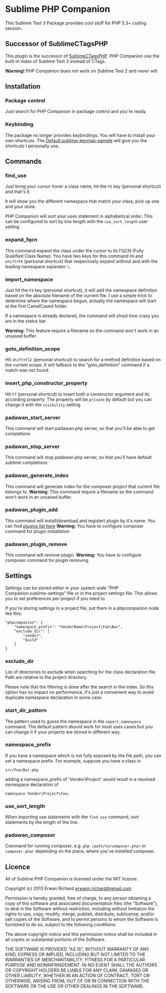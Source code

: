 # Sublime PHP Companion

This Sublime Text 3 Package provides cool stuff for PHP 5.3+ coding session.

## Successor of SublimeCTagsPHP

This plugin is the successor of [SublimeCTagsPHP](https://github.com/erichard/SublimeCTagsPHP). PHP Companion use the built-in index of Sublime Text 3 instead of CTags.

**Warning!** PHP Companion does not work on Sublime Text 2 and never will.

## Installation

### Package control

Just search for PHP Companion in package control and you're ready.

### Keybinding

The package no longer provides keybindings. You will have to install your own shortcuts. The [Default.sublime-keymap-sample](/Default.sublime-keymap-sample) will give you the shortcuts I personally use.

## Commands

### find_use

Just bring your cursor hover a class name, hit the `F5` key (personal shortcut) and that's it.

It will show you the different namespace that match your class, pick up one and your done.

PHP Companion will sort your uses statement in alphabetical order. This can be
configured to sort by line length with the `use_sort_length` user setting.

### expand_fqcn

This command expand the class under the cursor to its FQCN (Fully Qualified Class Name).
You have two keys for this command `F6` and `shift+F6` (personal shortcut) that respectively expand
without and with the leading namespace separator `\`.

### import_namespace

Just hit the `F4` key (personal shortcut), it will add the namespace definition based on the absolute
filename of the current file. I use a simple trick to determine where the
namespace begun, actually the namespace will start at the first CamelCased
folder.

If a namespace is already declared, the command will shout how crazy you are in
the status bar.

**Warning:** This feature require a filename so the command won't work in an unsaved buffer.

### goto_definition_scope

Hit `shift+F12` (personal shortcut) to search for a method definition based on the current scope. It will fallback to
the "goto_definition" command if a match was not found.

### insert_php_constructor_property

Hit `F7` (personal shortcut) to insert both a constructor argument and its according property. The property will be `private` by default but you can change it with the `visibility` setting.

### padawan_start_server

This command will start padawan.php server, so that you'll be able to get completions

### padawan_stop_server

This command will stop padawan.php server, so that you'll have default sublime completions

### padawan_generate_index

This command will generate index for the composer project that current file belongs to.
**Warning:** This command require a filename so the command won't work in an unsaved buffer.

### padawan_plugin_add

This command will install(download and register) plugin by it's name.
You can find [plugins list here](
https://github.com/mkusher/padawan.php/wiki/Plugins-list)
**Warning:** You have to configure composer command for plugin installation

### padawan_plugin_remove

This command will remove plugin.
**Warning:** You have to configure composer command for plugin removing

## Settings

Settings can be stored either in your system wide "PHP Companion.sublime-settings" file or in the project
settings file. This allows you to set preferences per-project if you need to.

If you're storing settings in a project file, put them in a phpcompanion node like this:

```
"phpcompanion": {
    "namespace_prefix": "VendorName\Project\Foo\Bar",
    "exclude_dir": [
        "vendor",
        "build"
    ]
}
```

### exclude_dir

List of directories to exclude when searching for the class declaration file.
Path are relative to the project directory.

Please note that the filtering is done after the search in the index. So this option has no impact on performance,
it's just a convenient way to avoid duplicate namespace declaration in some case.

### start_dir_pattern

The pattern used to guess the namespace in the `import_namespace` command.
The default pattern should work for most uses cases but you can change it if
your projects are stored in different way.

### namespace_prefix

If you have a namespace which is not fully exposed by the file path, you can set a namespace prefix. For example, suppose you have a class in

```
src/Foo/Bar.php
```

adding a namespace_prefix of 'Vendor\Project' would result in a resolved namespace declaration of

```
namespace Vendor\Project\Foo;
```

### use_sort_length

When importing use statements with the `find_use` command, sort statements by the length of the line.

### padawan_composer

Command for running composer, e.g. `php /path/to/composer.phar` or `composer.phar` depending
on the place, where you've installed composer.

## Licence

All of Sublime PHP Companion is licensed under the MIT license.

  Copyright (c) 2013 Erwan Richard <erwann.richard@gmail.com>

  Permission is hereby granted, free of charge, to any person obtaining a copy
  of this software and associated documentation files (the "Software"), to deal
  in the Software without restriction, including without limitation the rights
  to use, copy, modify, merge, publish, distribute, sublicense, and/or sell
  copies of the Software, and to permit persons to whom the Software is
  furnished to do so, subject to the following conditions:

  The above copyright notice and this permission notice shall be included in
  all copies or substantial portions of the Software.

  THE SOFTWARE IS PROVIDED "AS IS", WITHOUT WARRANTY OF ANY KIND, EXPRESS OR
  IMPLIED, INCLUDING BUT NOT LIMITED TO THE WARRANTIES OF MERCHANTABILITY,
  FITNESS FOR A PARTICULAR PURPOSE AND NONINFRINGEMENT. IN NO EVENT SHALL THE
  AUTHORS OR COPYRIGHT HOLDERS BE LIABLE FOR ANY CLAIM, DAMAGES OR OTHER
  LIABILITY, WHETHER IN AN ACTION OF CONTRACT, TORT OR OTHERWISE, ARISING FROM,
  OUT OF OR IN CONNECTION WITH THE SOFTWARE OR THE USE OR OTHER DEALINGS IN
  THE SOFTWARE.
